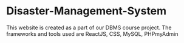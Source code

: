 # Disaster-Management-System
This website is created as a part of our DBMS course project. The frameworks and tools used are ReactJS, CSS, MySQL, PHPmyAdmin
